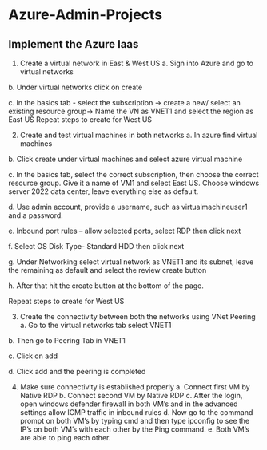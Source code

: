 # Azure-Admin-Projects







## Implement the Azure Iaas

1.	Create a virtual network in East & West US
a.	Sign into Azure and go to virtual networks

b.	Under virtual networks click on create


c.	In the basics tab - select the subscription -> create a new/ select an existing resource group-> Name the VN as VNET1 and select the region as East US
Repeat steps to create for West US 

2.	Create and test virtual machines in both networks 
a.	In azure find virtual machines

b.	Click create under virtual machines and select azure virtual machine

c.	In the basics tab, select the correct subscription, then choose the correct resource group. Give it a name of VM1 and select East US. Choose windows server 2022 data center, leave everything else as default. 

d.	Use admin account, provide a username, such as virtualmachineuser1 and a password. 

e.	Inbound port rules – allow selected ports, select RDP then click next

f.	Select OS Disk Type- Standard HDD then click next 

g.	Under Networking select virtual network as VNET1 and its subnet, leave the remaining as default and select the review create button

h.	After that hit the create button at the bottom of the page.

Repeat steps to create for West US 

3.	Create the connectivity between both the networks using VNet Peering
a.	Go to the virtual networks tab select VNET1

b.	Then go to Peering Tab in VNET1

c.	Click on add
 
d.	Click add and the peering is completed 

4.	Make sure connectivity is established properly 
a.	Connect first VM by Native RDP 
b.	Connect second VM by Native RDP
c.	After the login, open windows defender firewall in both VM’s and in the advanced settings allow ICMP traffic in inbound rules 
d.	Now go to the command prompt on both VM’s by typing cmd and then type ipconfig to see the IP’s on both VM’s with each other by the Ping command.
e.	Both VM’s are able to ping each other. 
